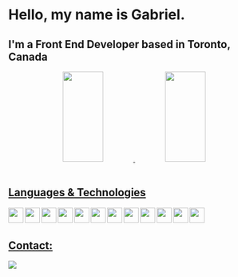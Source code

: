 # Hello, my name is Gabriel.

## I'm a Front End Developer based in Toronto, Canada

<div align="center";
>
  <a href="https://github.com/Gabriel-Moraes-CAD">
  <img height="180em" width="40%" src="https://github-readme-stats.vercel.app/api?username=Gabriel-Moraes-CAD&show_icons=true&theme=tokyonight&include_all_commits=true&count_private=true"/>
  <img height="180em" width="40%" src="https://github-readme-stats.vercel.app/api/top-langs/?username=Gabriel-Moraes-CAD&layout=compact&langs_count=7&theme=tokyonight"/>
</div>

<br/>

## Languages & Technologies

<img width="30px" align="left" src="https://cdn.jsdelivr.net/gh/devicons/devicon/icons/html5/html5-plain-wordmark.svg" />

<img width="30px" align="left" src="https://cdn.jsdelivr.net/gh/devicons/devicon/icons/css3/css3-plain-wordmark.svg" />
          
<img width="30px" align="left" src="https://cdn.jsdelivr.net/gh/devicons/devicon/icons/react/react-original.svg" />

<img width="30px" align="left" src="https://cdn.jsdelivr.net/gh/devicons/devicon/icons/javascript/javascript-plain.svg" />
          
<img width="30px" align="left" src="https://cdn.jsdelivr.net/gh/devicons/devicon/icons/bootstrap/bootstrap-original-wordmark.svg" />
          
<img width="30px" align="left" src="https://cdn.jsdelivr.net/gh/devicons/devicon/icons/tailwindcss/tailwindcss-plain.svg" />

<img width="30px" align="left" src="https://cdn.jsdelivr.net/gh/devicons/devicon/icons/git/git-plain.svg" />
  
<img width="30px" align="left" src="https://cdn.jsdelivr.net/gh/devicons/devicon/icons/graphql/graphql-plain.svg" />
  
<img width="30px" align="left" src="https://cdn.jsdelivr.net/gh/devicons/devicon/icons/nodejs/nodejs-original.svg" />
  
<img width="30px"  align="left" src="https://cdn.jsdelivr.net/gh/devicons/devicon/icons/firebase/firebase-plain.svg" />
  
<link width="30px"  align="left"  rel="stylesheet" href="https://cdn.jsdelivr.net/gh/devicons/devicon@v2.15.1/devicon.min.css">
            
<img width="30px" align="left" src="https://cdn.jsdelivr.net/gh/devicons/devicon/icons/npm/npm-original-wordmark.svg" />

<img style="color:white" width="30px" align="left" src="https://cdn.jsdelivr.net/gh/devicons/devicon/icons/nextjs/nextjs-original-wordmark.svg" />
  
          
          
          
          

<br/>
<br/>

## Contact:

<div width="30px" align="left"  >
  <a href="https://www.linkedin.com/in/gabriel-moraes-a51ab3143/" target="_blank"><img src="https://img.shields.io/badge/-LinkedIn-%230077B5?style=for-the-badge&logo=linkedin&logoColor=white" target="_blank"></a>


</div>
  
  
